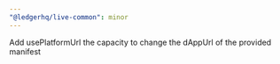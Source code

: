 ```yaml
---
"@ledgerhq/live-common": minor
---
```


Add usePlatformUrl the capacity to change the dAppUrl of the provided manifest
